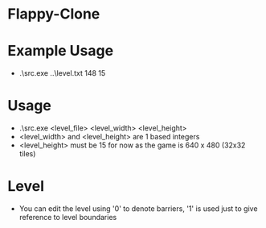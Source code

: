 # Flappy-Clone

# Example Usage
  - .\src.exe ..\level.txt 148 15

# Usage
  - .\src.exe <level_file> <level_width> <level_height>
  - <level_width> and <level_height> are 1 based integers
  - <level_height> must be 15 for now as the game is 640 x 480 (32x32 tiles)

# Level
  - You can edit the level using '0' to denote barriers, '1' is used just to give reference to level boundaries
